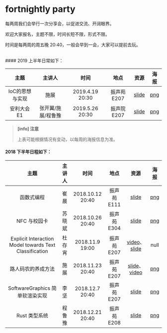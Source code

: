 # fortnightly party

每两周我们会举行一次分享会，以促进交流、开阔眼界。

欢迎大家报名，主题不限，时间长短不限，形式不限。

时间是每两周的周五晚 20:40，一般会早到一会，大家可以提前去玩。

<br />
#### 2019 上半年日常如下：

|主题 |主讲人|时间 |地点 |资源  |海报 |
|:---:|:---:|:---:|:---:|:---:|:---:|
|IoC的思想与实现|施展|2019.4.19 20:30|振声苑 E207|[slide](http://ftp.oops-sdu.cn/oops/slides/IoC%20%E7%9A%84%E6%80%9D%E6%83%B3%E4%B8%8E%E5%AE%9E%E7%8E%B0.pdf)|[png](http://ftp.oops-sdu.cn/oops/%E6%B5%B7%E6%8A%A5/party/IoC%E7%9A%84%E6%80%9D%E6%83%B3%E4%B8%8E%E5%AE%9E%E7%8E%B0.png)|
|安利大会E1|张开翼/施展/程鲁豫|2019.5.26 20:30|振声院 E207|[slide](http://ftp.oops-sdu.cn/oops/slides/Recommendation_Party_1.pdf)|[png](http://ftp.oops-sdu.cn/oops/%E6%B5%B7%E6%8A%A5/party/Recommendation_Party_1.png)|


> **[info] 注意**
>
> 上表可能根据情况有变动，以每周的海报信息为准。

#### 2018 下半年日程如下：

|主题 |主讲人|时间 |地点 |资源  |海报 |
|:---:|:---:|:---:|:---:|:---:|:---:|
|函数式编程|崔晨|2018.10.12 20:40|振声苑 E111|[slide](http://ftp.oops-sdu.cn/oops/slides/An%20Introduction%20to%20Functional%20Programming.pdf)|[png](http://ftp.oops-sdu.cn/oops/%E6%B5%B7%E6%8A%A5/party/%E5%87%BD%E6%95%B0%E5%BC%8F%E7%BC%96%E7%A8%8B.png)| 
|NFC 与校园卡|苏晓斌|2018.10.26 20:40|振声苑 E304|[slide](http://ftp.oops-sdu.cn/oops/slides/NFC%20%E4%B8%8E%E6%A0%A1%E5%9B%AD%E5%8D%A1.pdf)|[png](http://ftp.oops-sdu.cn/oops/%E6%B5%B7%E6%8A%A5/party/NFC%20%E4%B8%8E%E6%A0%A1%E5%9B%AD%E5%8D%A1.png)|  
|Explicit Interaction Model towards Text Classification|杜存宵|2018.11.9 19:00|振声苑 E207|[video](http://ftp.oops-sdu.cn/oops/source/du_H264.mp4 )、[slide](http://ftp.oops-sdu.cn/oops/slides/oops_du.pdf)|null|  
|路人码农的养成方法|施展|2018.11.23 20:40|振声苑 E207|[slide](http://ftp.oops-sdu.cn/oops/slides/%E8%B7%AF%E4%BA%BA%E7%A0%81%E5%86%9C%E7%9A%84%E5%85%BB%E6%88%90%E6%96%B9%E6%B3%95.pdf)、[video](http://ftp.oops-sdu.cn/oops/source/Darkflames.mp4)|[png](http://ftp.oops-sdu.cn/oops/%E6%B5%B7%E6%8A%A5/party/%E8%B7%AF%E4%BA%BA%E7%A0%81%E5%86%9C%E7%9A%84%E5%85%BB%E6%88%90%E6%96%B9%E6%B3%95.png)|
|SoftwareGraphics  简单软渲染实现|李坚|2018.12.7 20:40|振声苑 E207|[slide](http://ftp.oops-sdu.cn/oops/slides/SoftwareGraphics.pdf)|[png](http://ftp.oops-sdu.cn/oops/%E6%B5%B7%E6%8A%A5/party/SoftwareGraphics%20%20%E7%AE%80%E5%8D%95%E8%BD%AF%E6%B8%B2%E6%9F%93%E5%AE%9E%E7%8E%B0.png)|
|Rust 类型系统|程鲁豫|2018.12.21 20:40|振声苑 E208|[slide](http://ftp.oops-sdu.cn/oops/slides/Rust%20%E7%B1%BB%E5%9E%8B%E7%B3%BB%E7%BB%9F%20final.pdf)|[png](http://ftp.oops-sdu.cn/oops/%E6%B5%B7%E6%8A%A5/party/Rust%20%E7%B1%BB%E5%9E%8B%E7%B3%BB%E7%BB%9F.png)|
